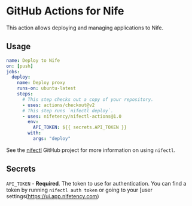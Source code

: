 # GitHub Actions for Nife

This action allows deploying and managing applications to Nife.

## Usage

```yaml
name: Deploy to Nife
on: [push]
jobs:
  deploy:
    name: Deploy proxy
    runs-on: ubuntu-latest
    steps:
      # This step checks out a copy of your repository.
      - uses: actions/checkout@v2
      # This step runs `nifectl deploy`.
      - uses: nifetency/nifectl-actions@1.0
        env:
          API_TOKEN: ${{ secrets.API_TOKEN }}
        with:
          args: "deploy"
```

See the [nifectl](http://docs.nife.io/) GitHub project for more information on using `nifectl`.

## Secrets

`API_TOKEN` - **Required**. The token to use for authentication. You can find a token by running `nifectl auth token` or going to your [user settings(https://ui.app.nifetency.com)

